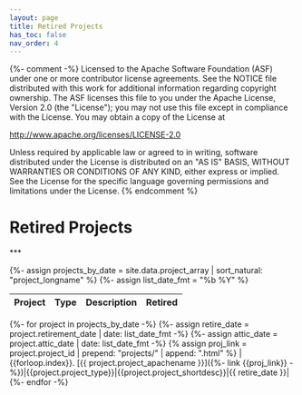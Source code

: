 ```yaml
---
layout: page
title: Retired Projects
has_toc: false
nav_order: 4
---
```

{%- comment -%}
Licensed to the Apache Software Foundation (ASF) under one or more
contributor license agreements.  See the NOTICE file distributed with
this work for additional information regarding copyright ownership.
The ASF licenses this file to you under the Apache License, Version 2.0
(the "License"); you may not use this file except in compliance with
the License.  You may obtain a copy of the License at

http://www.apache.org/licenses/LICENSE-2.0

Unless required by applicable law or agreed to in writing, software
distributed under the License is distributed on an "AS IS" BASIS,
WITHOUT WARRANTIES OR CONDITIONS OF ANY KIND, either express or implied.
See the License for the specific language governing permissions and
limitations under the License.
{% endcomment %}

<h1>Retired Projects</h1>
***

{%- assign projects_by_date = site.data.project_array | sort_natural: "project_longname" %}
{%- assign list_date_fmt = "%b %Y" %}


|Project|Type|Description|Retired|
|:------|:----|:----------|:------|
{%- for project in projects_by_date -%}
{%- assign retire_date = project.retirement_date  | date: list_date_fmt -%}
{%- assign attic_date = project.attic_date | date: list_date_fmt -%}
{% assign proj_link = project.project_id | prepend: "projects/" | append: ".html" %}
|{{forloop.index}}. [{{ project.project_apachename }}]({%- link {{proj_link}} -%})|{{project.project_type}}|{{project.project_shortdesc}}|{{ retire_date }}|
{%- endfor -%}
